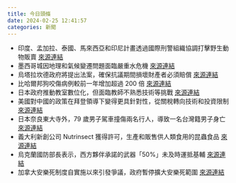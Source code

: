 ```yaml
---
title: 今日頭條
date: 2024-02-25 12:41:57
categories: 新聞            
---
```

- 印度、孟加拉、泰國、馬來西亞和印尼計畫透過國際刑警組織協調打擊野生動物販賣 [來源連結](https://www.thehindu.com/sci-tech/energy-and-environment/india-four-other-nations-plan-coordinated-crackdown-on-wildlife-traffickers-using-interpol-channels/article67884691.ece)
- 墨西哥城因地理和氣候變遷問題面臨嚴重水危機 [來源連結](https://edition.cnn.com/2024/02/25/climate/mexico-city-water-crisis-climate-intl/index.html)
- 烏塔拉坎德政府將提出法案，確保抗議期間損壞財產者必須賠償 [來源連結](https://www.thehindu.com/news/national/other-states/uttarakhand-to-table-public-and-private-property-damage-recovery-bill-in-budget-session/article67884712.ece)
- 比哈爾邦狗咬傷病例較前一年增加超過 200 倍 [來源連結](https://www.thehindu.com/news/national/other-states/200-times-increase-in-dog-bite-incidents-in-bihar-economic-survey/article67884475.ece)
- 日本政府推動教室數位化，但面臨教師不熟悉技術等挑戰 [來源連結](https://www.japantimes.co.jp/news/2024/02/25/japan/society/teachers-digitalization-drive/)
- 美國對中國的政策在拜登領導下變得更具針對性，從關稅轉向技術和投資限制 [來源連結](https://www.japantimes.co.jp/business/2024/02/25/economy/biden-trump-china-economy/)
- 日本奈良東大寺外，79 歲男子駕車撞傷兩名行人，導致一名台灣籍男子身亡 [來源連結](https://www.japantimes.co.jp/news/2024/02/25/japan/crime-legal/elderly-driver-hits-taiwanese-man/)
- 義大利新創公司 Nutrinsect 獲得許可，生產和販售供人類食用的昆蟲食品 [來源連結](https://www.theguardian.com/world/2024/feb/25/italian-cricket-breeders-insect-based-food)
- 烏克蘭國防部長表示，西方夥伴承諾的武器「50%」未及時運抵基輔 [來源連結](https://www.theguardian.com/world/2024/feb/25/ukraine-defence-minister-rustem-umerov-says-half-of-western-arms-arrive-later-than-promised)
- 加拿大安樂死制度自實施以來引發爭議，政府暫停擴大安樂死範圍 [來源連結](https://www.theguardian.com/world/2024/feb/25/canada-assisted-dying-laws-in-spotlight-as-expansion-paused-again)



